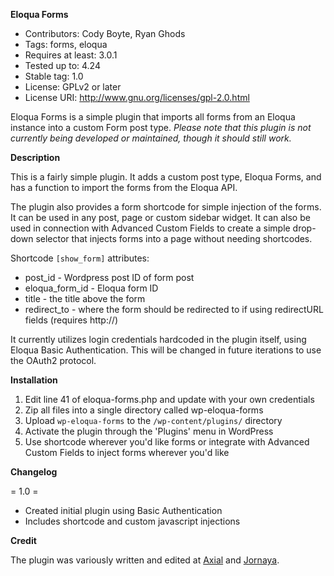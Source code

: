 **Eloqua Forms**

- Contributors: Cody Boyte, Ryan Ghods
- Tags: forms, eloqua
- Requires at least: 3.0.1
- Tested up to: 4.24
- Stable tag: 1.0
- License: GPLv2 or later
- License URI: http://www.gnu.org/licenses/gpl-2.0.html


Eloqua Forms is a simple plugin that imports all forms from an Eloqua instance into a custom Form post type.
_Please note that this plugin is not currently being developed or maintained, though it should still work._

**Description**

This is a fairly simple plugin. It adds a custom post type, Eloqua Forms, and has a function to import the forms
from the Eloqua API. 

The plugin also provides a form shortcode for simple injection of the forms. It can be used in any post, page or 
custom sidebar widget. It can also be used in connection with Advanced Custom Fields to create a simple
drop-down selector that injects forms into a page without needing shortcodes. 

Shortcode `[show_form]` attributes:
* post_id - Wordpress post ID of form post
* eloqua_form_id - Eloqua form ID
* title - the title above the form
* redirect_to - where the form should be redirected to if using redirectURL fields (requires http://)

It currently utilizes login credentials hardcoded in the plugin itself, using Eloqua Basic Authentication. This
will be changed in future iterations to use the OAuth2 protocol.  

**Installation**

1. Edit line 41 of eloqua-forms.php and update with your own credentials
1. Zip all files into a single directory called wp-eloqua-forms
1. Upload `wp-eloqua-forms` to the `/wp-content/plugins/` directory
1. Activate the plugin through the 'Plugins' menu in WordPress
1. Use shortcode wherever you'd like forms or integrate with Advanced Custom Fields to inject forms wherever you'd like

**Changelog**

= 1.0 =
* Created initial plugin using Basic Authentication
* Includes shortcode and custom javascript injections

**Credit**

The plugin was variously written and edited at [Axial](https://www.axial.net/) and [Jornaya](https://www.jornaya.com/).
